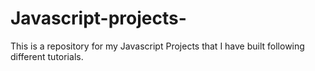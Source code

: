# Javascript-projects-
This is a repository for my Javascript Projects that I have built following different tutorials.
